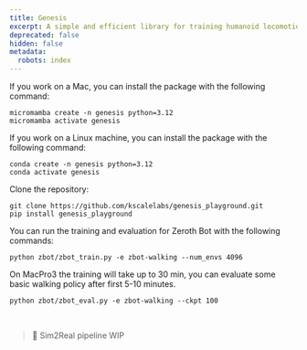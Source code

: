 ```yaml
---
title: Genesis
excerpt: A simple and efficient library for training humanoid locomotion in Genesis.
deprecated: false
hidden: false
metadata:
  robots: index
---
```

If you work on a Mac, you can install the package with the following command:

```shell Shell
micromamba create -n genesis python=3.12
micromamba activate genesis

```

If you work on a Linux machine, you can install the package with the following command:

```shell
conda create -n genesis python=3.12
conda activate genesis
```

Clone the repository:

```shell
git clone https://github.com/kscalelabs/genesis_playground.git
pip install genesis_playground
```

You can run the training and evaluation for Zeroth Bot with the following commands:

```shell
python zbot/zbot_train.py -e zbot-walking --num_envs 4096
```

On MacPro3 the training will take up to 30 min, you can evaluate some basic walking policy after first 5-10 minutes.

```
python zbot/zbot_eval.py -e zbot-walking --ckpt 100
```

<br />

> 🚧 Sim2Real pipeline WIP